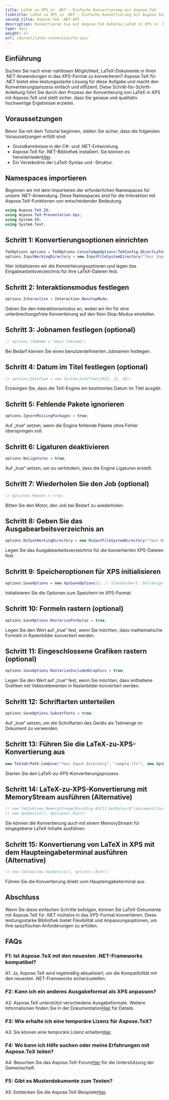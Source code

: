 ```yaml
---
title: LaTeX zu XPS in .NET – Einfache Konvertierung mit Aspose.TeX
linktitle: LaTeX zu XPS in .NET – Einfache Konvertierung mit Aspose.TeX
second_title: Aspose.TeX .NET-API
description: Konvertieren Sie mit Aspose.TeX mühelos LaTeX in XPS in .NET. Hochwertig, anpassbar und effizient.
type: docs
weight: 13
url: /de/net/latex-conversion/to-xps/
---
```

## Einführung

Suchen Sie nach einer nahtlosen Möglichkeit, LaTeX-Dokumente in Ihren .NET-Anwendungen in das XPS-Format zu konvertieren? Aspose.TeX für .NET bietet eine leistungsstarke Lösung für diese Aufgabe und macht den Konvertierungsprozess einfach und effizient. Diese Schritt-für-Schritt-Anleitung führt Sie durch den Prozess der Konvertierung von LaTeX in XPS mit Aspose.TeX und stellt sicher, dass Sie genaue und qualitativ hochwertige Ergebnisse erzielen.

## Voraussetzungen

Bevor Sie mit dem Tutorial beginnen, stellen Sie sicher, dass die folgenden Voraussetzungen erfüllt sind:

- Grundkenntnisse in der C#- und .NET-Entwicklung.
-  Aspose.TeX für .NET-Bibliothek installiert. Sie können es herunterladen[Hier](https://releases.aspose.com/tex/net/).
- Ein Verständnis der LaTeX-Syntax und -Struktur.

## Namespaces importieren

Beginnen wir mit dem Importieren der erforderlichen Namespaces für unsere .NET-Anwendung. Diese Namespaces sind für die Interaktion mit Aspose.TeX-Funktionen von entscheidender Bedeutung.

```csharp
using Aspose.TeX.IO;
using Aspose.TeX.Presentation.Xps;
using System.IO;
using System.Text;
```

## Schritt 1: Konvertierungsoptionen einrichten

```csharp
TeXOptions options = TeXOptions.ConsoleAppOptions(TeXConfig.ObjectLaTeX);
options.InputWorkingDirectory = new InputFileSystemDirectory("Your Input Directory");
```

Hier initialisieren wir die Konvertierungsoptionen und legen das Eingabearbeitsverzeichnis für Ihre LaTeX-Dateien fest.

## Schritt 2: Interaktionsmodus festlegen

```csharp
options.Interaction = Interaction.NonstopMode;
```

Geben Sie den Interaktionsmodus an, wobei wir ihn für eine unterbrechungsfreie Konvertierung auf den Non-Stop-Modus einstellen.

## Schritt 3: Jobnamen festlegen (optional)

```csharp
// options.JobName = "mein-Jobname";
```

Bei Bedarf können Sie einen benutzerdefinierten Jobnamen festlegen.

## Schritt 4: Datum im Titel festlegen (optional)

```csharp
// options.DateTime = new System.DateTime(2022, 12, 18);
```

Erzwingen Sie, dass die TeX-Engine ein bestimmtes Datum im Titel ausgibt.

## Schritt 5: Fehlende Pakete ignorieren

```csharp
options.IgnoreMissingPackages = true;
```

Auf „true“ setzen, wenn die Engine fehlende Pakete ohne Fehler überspringen soll.

## Schritt 6: Ligaturen deaktivieren

```csharp
options.NoLigatures = true;
```

Auf „true“ setzen, um zu verhindern, dass die Engine Ligaturen erstellt.

## Schritt 7: Wiederholen Sie den Job (optional)

```csharp
// Optionen.Repeat = true;
```

Bitten Sie den Motor, den Job bei Bedarf zu wiederholen.

## Schritt 8: Geben Sie das Ausgabearbeitsverzeichnis an

```csharp
options.OutputWorkingDirectory = new OutputFileSystemDirectory("Your Output Directory");
```

Legen Sie das Ausgabearbeitsverzeichnis für die konvertierten XPS-Dateien fest.

## Schritt 9: Speicheroptionen für XPS initialisieren

```csharp
options.SaveOptions = new XpsSaveOptions(); // Standardwert. Beliebige Zuordnung.
```

Initialisieren Sie die Optionen zum Speichern im XPS-Format.

## Schritt 10: Formeln rastern (optional)

```csharp
options.SaveOptions.RasterizeFormulas = true;
```

Legen Sie den Wert auf „true“ fest, wenn Sie möchten, dass mathematische Formeln in Rasterbilder konvertiert werden.

## Schritt 11: Eingeschlossene Grafiken rastern (optional)

```csharp
options.SaveOptions.RasterizeIncludedGraphics = true;
```

Legen Sie den Wert auf „true“ fest, wenn Sie möchten, dass enthaltene Grafiken mit Vektorelementen in Rasterbilder konvertiert werden.

## Schritt 12: Schriftarten unterteilen

```csharp
options.SaveOptions.SubsetFonts = true;
```

Auf „true“ setzen, um die Schriftarten des Geräts als Teilmenge im Dokument zu verwenden.

## Schritt 13: Führen Sie die LaTeX-zu-XPS-Konvertierung aus

```csharp
new TeXJob(Path.Combine("Your Input Directory", "sample.ltx"), new XpsDevice(), options).Run();
```

Starten Sie den LaTeX-zu-XPS-Konvertierungsprozess.

## Schritt 14: LaTeX-zu-XPS-Konvertierung mit MemoryStream ausführen (Alternative)

```csharp
// new TeXJob(new MemoryStream(Encoding.ASCII.GetBytes(@"\documentclass{article} \begin{document} Hello, World! \end{document}")),
// new XpsDevice(), Optionen).Run();
```

Sie können die Konvertierung auch mit einem MemoryStream für eingegebene LaTeX-Inhalte ausführen.

## Schritt 15: Konvertierung von LaTeX in XPS mit dem Haupteingabeterminal ausführen (Alternative)

```csharp
// new TeXJob(new XpsDevice(), options).Run();
```

Führen Sie die Konvertierung direkt vom Haupteingabeterminal aus.

## Abschluss

Wenn Sie diese einfachen Schritte befolgen, können Sie LaTeX-Dokumente mit Aspose.TeX für .NET mühelos in das XPS-Format konvertieren. Diese leistungsstarke Bibliothek bietet Flexibilität und Anpassungsoptionen, um Ihre spezifischen Anforderungen zu erfüllen.

## FAQs

### F1: Ist Aspose.TeX mit den neuesten .NET-Frameworks kompatibel?

A1: Ja, Aspose.TeX wird regelmäßig aktualisiert, um die Kompatibilität mit den neuesten .NET-Frameworks sicherzustellen.

### F2: Kann ich ein anderes Ausgabeformat als XPS anpassen?

 A2: Aspose.TeX unterstützt verschiedene Ausgabeformate. Weitere Informationen finden Sie in der Dokumentation[Hier](https://reference.aspose.com/tex/net/) für Details.

### F3: Wie erhalte ich eine temporäre Lizenz für Aspose.TeX?

 A3: Sie können eine temporäre Lizenz erhalten[Hier](https://purchase.aspose.com/temporary-license/).

### F4: Wo kann ich Hilfe suchen oder meine Erfahrungen mit Aspose.TeX teilen?

 A4: Besuchen Sie das Aspose.TeX-Forum[Hier](https://forum.aspose.com/c/tex/47) für die Unterstützung der Gemeinschaft.

### F5: Gibt es Musterdokumente zum Testen?

 A5: Entdecken Sie die Aspose.TeX-Beispiele[Hier](https://github.com/aspose-tex/Aspose.TeX-for-.NET).